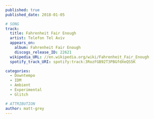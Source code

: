 ```yaml
---
published: true
published_date: 2018-01-05

# SONG
track:
  title: Fahrenheit Fair Enough
  artist: Telefon Tel Aviv
  appears_on:
    album: Fahrenheit Fair Enough
    discogs_release_ID: 22621
  wikipedia_URL: //en.wikipedia.org/wiki/Fahrenheit_Fair_Enough
  spotify_track_URI: spotify:track:3RozFGB92T3PBGfdXeQS5K

categories:
  - Downtempo
  - IDM
  - Ambient
  - Experimental
  - Glitch

# ATTRIBUTION
author: matt-grey
---
```

